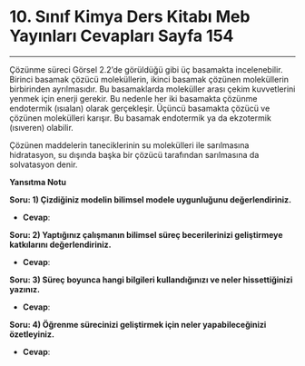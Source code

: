 # 10. Sınıf Kimya Ders Kitabı Meb Yayınları Cevapları Sayfa 154

---

Çözünme süreci Görsel 2.2’de görüldüğü gibi üç basamakta incelenebilir. Birinci basamak çözücü moleküllerin, ikinci basamak çözünen moleküllerin birbirinden ayrılmasıdır. Bu basamaklarda moleküller arası çekim kuvvetlerini yenmek için enerji gerekir. Bu nedenle her iki basamakta çözünme endotermik (ısıalan) olarak gerçekleşir. Üçüncü basamakta çözücü ve çözünen molekülleri karışır. Bu basamak endotermik ya da ekzotermik (ısıveren) olabilir.

 Çözünen maddelerin taneciklerinin su molekülleri ile sarılmasına hidratasyon, su dışında başka bir çözücü tarafından sarılmasına da solvatasyon denir.

**Yansıtma Notu**

**Soru: 1) Çizdiğiniz modelin bilimsel modele uygunluğunu değerlendiriniz.**

-   **Cevap**:

**Soru: 2) Yaptığınız çalışmanın bilimsel süreç becerilerinizi geliştirmeye katkılarını değerlendiriniz.**

-   **Cevap**:

**Soru: 3) Süreç boyunca hangi bilgileri kullandığınızı ve neler hissettiğinizi yazınız.**

-   **Cevap**:

**Soru: 4) Öğrenme sürecinizi geliştirmek için neler yapabileceğinizi özetleyiniz.**

-   **Cevap**: